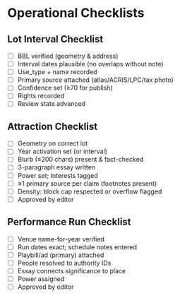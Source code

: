 # Operational Checklists

## Lot Interval Checklist
- [ ] BBL verified (geometry & address)
- [ ] Interval dates plausible (no overlaps without note)
- [ ] Use_type + name recorded
- [ ] Primary source attached (atlas/ACRIS/LPC/tax photo)
- [ ] Confidence set (≥70 for publish)
- [ ] Rights recorded
- [ ] Review state advanced

## Attraction Checklist
- [ ] Geometry on correct lot
- [ ] Year activation set (or interval)
- [ ] Blurb (≤200 chars) present & fact-checked
- [ ] 3-paragraph essay written
- [ ] Power set; Interests tagged
- [ ] ≥1 primary source per claim (footnotes present)
- [ ] Density: block cap respected or overflow flagged
- [ ] Approved by editor

## Performance Run Checklist
- [ ] Venue name-for-year verified
- [ ] Run dates exact; schedule notes entered
- [ ] Playbill/ad (primary) attached
- [ ] People resolved to authority IDs
- [ ] Essay connects significance to place
- [ ] Power assigned
- [ ] Approved by editor
